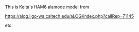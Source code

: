 This is Keita's HAM6 alamode model from

https://alog.ligo-wa.caltech.edu/aLOG/index.php?callRep=71145

etc.

